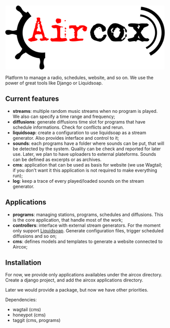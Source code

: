 ![](/data/logo.png)

Platform to manage a radio, schedules, website, and so on. We use the power of great tools like Django or Liquidsoap.

## Current features
* **streams**: multiple random music streams when no program is played. We also can specify a time range and frequency;
* **diffusions**: generate diffusions time slot for programs that have schedule informations. Check for conflicts and rerun.
* **liquidsoap**: create a configuration to use liquidsoap as a stream generator. Also provides interface and control to it;
* **sounds**: each programs have a folder where sounds can be put, that will be detected by the system. Quality can be check and reported for later use. Later, we plan to have uploaders to external plateforms. Sounds can be defined as excerpts or as archives.
* **cms**: application that can be used as basis for website (we use Wagtail; if you don't want it this application is not required to make everything run);
* **log**: keep a trace of every played/loaded sounds on the stream generator.

## Applications
* **programs**: managing stations, programs, schedules and diffusions. This is the core application, that handle most of the work;
* **controllers**: interface with external stream generators. For the moment only support [Liquidsoap](http://liquidsoap.fm/). Generate configuration files, trigger scheduled diffusions and so on;
* **cms**: defines models and templates to generate a website connected to Aircox;

## Installation
For now, we provide only applications availables under the aircox directory. Create a django project, and add the aircox applications directory.

Later we would provide a package, but now we have other priorities.

Dependencies:
* wagtail (cms)
* honeypot (cms)
* taggit (cms, programs)


